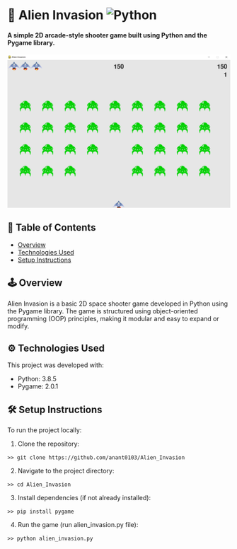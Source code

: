 # 🚀 Alien Invasion ![Python](https://img.shields.io/badge/python-3670A0?style=for-the-badge&logo=python&logoColor=ffdd54)

#### A simple 2D arcade-style shooter game built using Python and the Pygame library.

![App image](https://github.com/anant0103/Alien_Invasion/blob/master/Screenshot%20(842).png)

## 📑 Table of Contents
* [Overview](#overview)
* [Technologies Used](#Technologies-Used)
* [Setup Instructions](#setup-instructions)

## 🕹️ Overview
Alien Invasion is a basic 2D space shooter game developed in Python using the Pygame library. The game is structured using object-oriented programming (OOP) principles, making it modular and easy to expand or modify.
	
## ⚙️ Technologies Used
This project was developed with:
- Python: 3.8.5
- Pygame: 2.0.1
	
## 🛠️ Setup Instructions
To run the project locally:
1. Clone the repository:
```
>> git clone https://github.com/anant0103/Alien_Invasion
```
2. Navigate to the project directory:
```
>> cd Alien_Invasion
```
3. Install dependencies (if not already installed):
```
>> pip install pygame
```
4. Run the game (run alien_invasion.py file):
```
>> python alien_invasion.py
```
